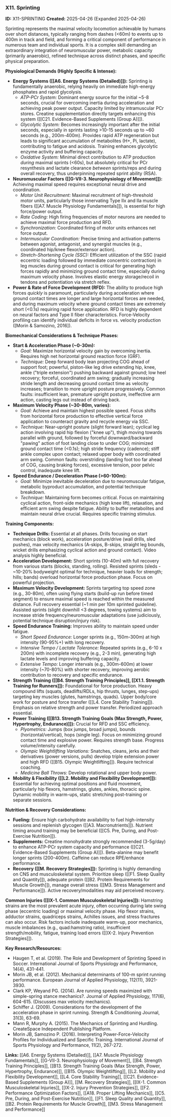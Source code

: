 ### X11. Sprinting
**ID:** X11-SPRINTING
**Created:** 2025-04-26 (Expanded 2025-04-26)

Sprinting represents the maximal velocity locomotion achievable by humans over short distances, typically ranging from dashes (<60m) to events up to 400m in track and field, and forming a critical component of performance in numerous team and individual sports. It is a complex skill demanding an extraordinary integration of neuromuscular power, metabolic capacity (primarily anaerobic), refined technique across distinct phases, and specific physical preparation.

**Physiological Demands (Highly Specific & Intense):**
- **Energy Systems ([[A6. Energy Systems (Detailed)]]):** Sprinting is fundamentally anaerobic, relying heavily on immediate high-energy phosphates and rapid glycolysis.
    - *ATP-PCr System:* Dominant energy source for the initial ~5-8 seconds, crucial for overcoming inertia during acceleration and achieving peak power output. Capacity limited by intramuscular PCr stores. Creatine supplementation directly targets enhancing this system ([[C21. Evidence-Based Supplements (Group A)]]).
    - *Glycolytic System:* Becomes increasingly important after the initial seconds, especially in sprints lasting >10-15 seconds up to ~60 seconds (e.g., 200m-400m). Provides rapid ATP regeneration but leads to significant accumulation of metabolites (H+, Pi, lactate), contributing to fatigue and acidosis. Training enhances glycolytic enzyme activity and buffering capacity.
    - *Oxidative System:* Minimal direct contribution to ATP production *during* maximal sprints (<60s), but absolutely critical for PCr resynthesis and lactate clearance *between* sprints/reps and during overall recovery, thus underpinning repeated sprint ability (RSA).
- **Neuromuscular Factors ([[G-VII-3. Neurophysiology of Movement]]):** Achieving maximal speed requires exceptional neural drive and coordination.
    - *Motor Unit Recruitment:* Maximal recruitment of high-threshold motor units, particularly those innervating Type IIx and IIa muscle fibers ([[A7. Muscle Physiology Fundamentals]]), is essential for high force/power output.
    - *Rate Coding:* High firing frequencies of motor neurons are needed to achieve maximal force production and RFD.
    - *Synchronization:* Coordinated firing of motor units enhances net force output.
    - *Intermuscular Coordination:* Precise timing and activation patterns between agonist, antagonist, and synergist muscles (e.g., coordinated hip/knee flexor/extensor action).
    - *Stretch-Shortening Cycle (SSC):* Efficient utilization of the SSC (rapid eccentric loading followed by immediate concentric contraction) in leg muscles during ground contact is critical for generating high forces rapidly and minimizing ground contact time, especially during maximum velocity phase. Involves elastic energy storage/recoil in tendons and potentiation via stretch reflex.
- **Power & Rate of Force Development (RFD):** The ability to produce high forces *quickly* is paramount, particularly during acceleration where ground contact times are longer and large horizontal forces are needed, and during maximum velocity where ground contact times are extremely short (<0.1s) requiring rapid force application. RFD is highly dependent on neural factors and Type II fiber characteristics. Force-Velocity profiling can identify individual deficits in force vs. velocity production ([Morin & Samozino, 2016]).

**Biomechanical Considerations & Technique Phases:**
- **Start & Acceleration Phase (~0-30m):**
    - *Goal:* Maximize horizontal velocity gain by overcoming inertia. Requires high net horizontal ground reaction force (GRF).
    - *Technique:* Deep forward body lean projecting COG ahead of support foot; powerful, piston-like leg drive extending hip, knee, ankle ("triple extension") pushing backward against ground; low heel recovery; forceful, coordinated arm swing; gradually increasing stride length and decreasing ground contact time as velocity increases; transition to more upright posture progressively. Common faults: insufficient lean, premature upright posture, ineffective arm action, casting legs out instead of driving back.
- **Maximum Velocity Phase (~30-80m, varies):**
    - *Goal:* Achieve and maintain highest possible speed. Focus shifts from horizontal force production to effective vertical force application to counteract gravity and recycle energy via SSC.
    - *Technique:* Near-upright posture (slight forward lean); cyclical leg action involving rapid hip flexion ("knee up"), thigh moving towards parallel with ground, followed by forceful downward/backward "pawing" action of foot landing close to under COG; minimized ground contact time (<0.1s); high stride frequency (cadence); stiff ankle complex upon contact; relaxed upper body with coordinated arm swing. Common faults: overstriding (landing foot too far ahead of COG, causing braking forces), excessive tension, poor pelvic control, inadequate knee lift.
- **Speed Endurance / Deceleration Phase (>60-100m):**
    - *Goal:* Minimize inevitable deceleration due to neuromuscular fatigue, metabolic byproduct accumulation, and potential technique breakdown.
    - *Technique:* Maintaining form becomes critical. Focus on maintaining cyclical action, front-side mechanics (high knee lift), relaxation, and efficient arm swing despite fatigue. Ability to buffer metabolites and maintain neural drive crucial. Requires specific training stimulus.

**Training Components:**
- **Technique Drills:** Essential at all phases. Drills focusing on start mechanics (block work), acceleration posture/drive (wall drills, sled pushes), max velocity mechanics (A-skips, B-skips, straight leg bounds, wicket drills emphasizing cyclical action and ground contact). Video analysis highly beneficial.
- **Acceleration Development:** Short sprints (10-40m) with full recovery from various starts (blocks, standing, rolling). Resisted sprints (sleds - ~10-20% bodyweight optimal for technique, heavier loads for strength; hills; bands) overload horizontal force production phase. Focus on powerful projection.
- **Maximum Velocity Development:** Sprints targeting top speed zone (e.g., 30-80m), often using flying starts (build-up run before timed segment) to ensure maximal speed is reached within the measured distance. Full recovery essential (~1 min per 10m sprinted guideline). Assisted sprints (slight downhill <3 degrees, towing systems) aim to increase stride frequency/neuromuscular adaptations (use judiciously, potential technique disruption/injury risk).
- **Speed Endurance Training:** Improves ability to maintain speed under fatigue.
    - *Short Speed Endurance:* Longer sprints (e.g., 150m-300m) at high intensity (90-95%+) with long recovery.
    - *Intensive Tempo / Lactate Tolerance:* Repeated sprints (e.g., 6-10 x 200m) with incomplete recovery (e.g., 2-3 min), generating high lactate levels and improving buffering capacity.
    - *Extensive Tempo:* Longer intervals (e.g., 300m-600m) at lower intensity (~70-80%) with shorter recovery, improving aerobic contribution to recovery and specific endurance.
- **Strength Training ([[B4. Strength Training Principles]], [[X1.1. Strength Training for Runners]]):** Foundational for force production. Heavy compound lifts (squats, deadlifts/RDLs, hip thrusts, lunges, step-ups) targeting key muscles (glutes, hamstrings, quads). Upper body/core work for posture and force transfer ([[L4. Core Stability Training]]). Emphasis on relative strength and power transfer. Periodized approach essential.
- **Power Training ([[B13. Strength Training Goals (Max Strength, Power, Hypertrophy, Endurance)]]):** Crucial for RFD and SSC efficiency.
    - *Plyometrics:* Jumps (box jumps, broad jumps), bounds (horizontal/vertical), hops (single leg). Focus on minimizing ground contact time and explosive power. Requires strength base. Progress volume/intensity carefully.
    - *Olympic Weightlifting Variations:* Snatches, cleans, jerks and their derivatives (power versions, pulls) develop triple extension power and high RFD ([[B15. Olympic Weightlifting]]). Require technical coaching.
    - *Medicine Ball Throws:* Develop rotational and upper body power.
- **Mobility & Flexibility ([[L2. Mobility and Flexibility Development]]):** Essential for achieving optimal positions and fluid movement, particularly hip flexors, hamstrings, glutes, ankles, thoracic spine. Dynamic mobility in warm-ups, static stretching post-training or separate sessions.

**Nutrition & Recovery Considerations:**
- **Fueling:** Ensure high carbohydrate availability to fuel high-intensity sessions and replenish glycogen ([[A3. Macronutrients]]). Nutrient timing around training may be beneficial ([[C5. Pre, During, and Post-Exercise Nutrition]]).
- **Supplements:** Creatine monohydrate strongly recommended (3-5g/day) to enhance ATP-PCr system capacity and performance ([[C21. Evidence-Based Supplements (Group A)]]). Beta-alanine may benefit longer sprints (200-400m). Caffeine can reduce RPE/enhance performance.
- **Recovery ([[M. Recovery Strategies]]):** Sprinting is highly demanding on CNS and musculoskeletal system. Prioritize sleep ([[F1. Sleep Quality and Quantity]]), adequate protein ([[B2. Protein Requirements for Muscle Growth]]), manage overall stress ([[M3. Stress Management and Performance]]). Active recovery/modalities may aid perceived recovery.

**Common Injuries ([[IX-1. Common Musculoskeletal Injuries]]):** Hamstring strains are the most prevalent acute injury, often occurring during late swing phase (eccentric loading) or maximal velocity phase. Hip flexor strains, adductor strains, quadriceps strains, Achilles issues, and stress fractures can also occur. Risk factors include inadequate warm-up, poor mechanics, muscle imbalances (e.g., quad:hamstring ratio), insufficient strength/mobility, fatigue, training load errors ([[IX-2. Injury Prevention Strategies]]).

**Key Research/Resources:**
- Haugen T, et al. (2019). The Role and Development of Sprinting Speed in Soccer. International Journal of Sports Physiology and Performance, 14(4), 431-441.
- Morin JB, et al. (2012). Mechanical determinants of 100-m sprint running performance. European Journal of Applied Physiology, 112(11), 3921-3930.
- Clark KP, Weyand PG. (2014). Are running speeds maximized with simple-spring stance mechanics?. Journal of Applied Physiology, 117(6), 604-615. (Discusses max velocity mechanics).
- Schiffer J. (2009). Considerations for the development of the acceleration phase in sprint running. Strength & Conditioning Journal, 31(3), 63-69.
- Mann R, Murphy A. (2015). The Mechanics of Sprinting and Hurdling. CreateSpace Independent Publishing Platform.
- Morin JB, Samozino P. (2016). Interpreting Power-Force-Velocity Profiles for Individualized and Specific Training. International Journal of Sports Physiology and Performance, 11(2), 267-272.

**Links:** [[A6. Energy Systems (Detailed)]], [[A7. Muscle Physiology Fundamentals]], [[G-VII-3. Neurophysiology of Movement]], [[B4. Strength Training Principles]], [[B13. Strength Training Goals (Max Strength, Power, Hypertrophy, Endurance)]], [[B15. Olympic Weightlifting]], [[L2. Mobility and Flexibility Development]], [[L4. Core Stability Training]], [[C21. Evidence-Based Supplements (Group A)]], [[M. Recovery Strategies]], [[IX-1. Common Musculoskeletal Injuries]], [[IX-2. Injury Prevention Strategies]], [[F2. Performance Optimization Factors]], [[A18. Proper Lifting Mechanics]], [[C5. Pre, During, and Post-Exercise Nutrition]], [[F1. Sleep Quality and Quantity]], [[B2. Protein Requirements for Muscle Growth]], [[M3. Stress Management and Performance]]